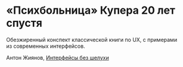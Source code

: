 # «Психбольница» Купера 20 лет спустя

Обезжиренный конспект классической книги по UX, с примерами из современных интерфейсов.

Антон Жиянов, [Интерфейсы без шелухи](https://dangry.ru/)
